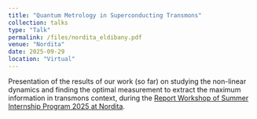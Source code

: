 ```yaml
---
title: "Quantum Metrology in Superconducting Transmons"
collection: talks
type: "Talk"
permalink: /files/nordita_eldibany.pdf
venue: "Nordita"
date: 2025-09-29
location: "Virtual"
---
```

Presentation of the results of our work (so far) on studying the non-linear dynamics and finding the optimal measurement to extract the maximum information in transmons context, during the [Report Workshop of Summer Internship Program 2025 at Nordita](https://indico.fysik.su.se/event/9293/). 
